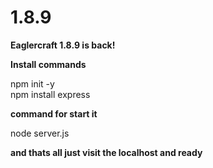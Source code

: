 # 1.8.9
**Eaglercraft 1.8.9 is back!**

**Install commands**


npm init -y  
npm install express


**command for start it**

node server.js


**and thats all just visit the localhost and ready**
